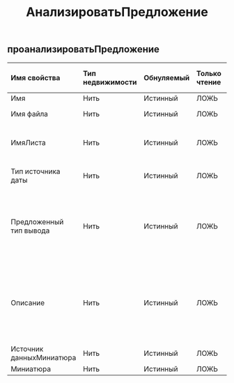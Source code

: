 ﻿---
title: АнализироватьПредложение
second_title: Aspose.Cells Cloud Documen
type: docs
url: /ru/specification/model/analyzesuggestion/
description: "Aspose.Cells Спецификация облачной модели: AnalyseSuggestion. Легко обрабатывайте Excel и другие документы электронных таблиц с помощью таких функций, как открытие, создание, редактирование, разделение, слияние, сравнение и преобразование."
weight: 50
kwords: Excel, Office Облако, REST API, электронная таблица, PDF, CSV, Json, Markdwon, AnalyseSuggestion
---
## **проанализироватьПредложение**

 

| Имя свойства| Тип недвижимости| Обнуляемый| Только чтение| Значение по умолчанию| Описание|
|:- |:- |:- |:- |:- |:- |
| Имя| Нить| Истинный| ЛОЖЬ|||
| Имя файла| Нить| Истинный| ЛОЖЬ|| Excel имя файла.|
| ИмяЛиста| Нить| Истинный| ЛОЖЬ|| Рабочий лист, на котором анализируются данные.|
| Тип источника даты| Нить| Истинный| ЛОЖЬ|| Тип анализируемых данных.|
| Предложенный тип вывода| Нить| Истинный| ЛОЖЬ|| По результатам анализа данных даны предложения по созданию новых типов данных.|
| Описание| Нить| Истинный| ЛОЖЬ|| По результатам анализа данных создается бизнес-описание нового объекта данных.|
| Источник данныхМиниатюра| Нить| Истинный| ЛОЖЬ|||
|Миниатюра| Нить| Истинный| ЛОЖЬ|||

